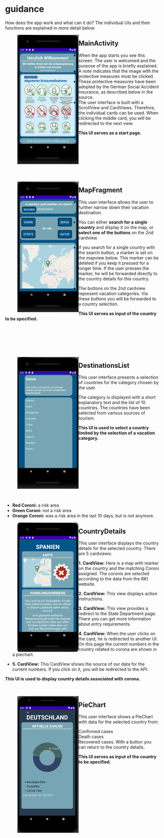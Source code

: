 # guidance

How does the app work and what can it do? 
The individual UIs and their functions are explained in more detail below.


><img align="left" src="MainActivity.PNG" width="200">
## MainActivity
- When the app starts you see this screen. The user is welcomed and the purpose of the app is briefly explained. 
- A note indicates that the image with the protective measures must be clicked.
- These protective measures have been adopted by the German Social Accident Insurance, as described below in the source. 
- The user interface is built with a ScrollView and CardViews. Therefore, the individual cards can be used. When clicking the middle card, 
you will be redirected to the next view. 

**This UI serves as a start page.**
<br><br><br><br><br><br><br><br><br>

><img align="left" src="MapFragment.PNG" width="200">
## MapFragment
- This user interface allows the user to further narrow down their vacation destination. 

- You can either **search for a single country** and display it on the map, or **select one of the buttons** on the 2nd cardview. 

- If you search for a single country with the search button, a marker is set on the mapview below. This marker can be deleted if you keep it pressed for a longer time. If the user presses the marker, he will be forwarded directly to the country details for this country.

- The buttons on the 2nd cardview represent vacation categories. Via these buttons you will be forwarded to a country selection. 

**This UI serves as input of the country to be specified.**
<br><br><br><br><br><br><br>

><img align="left" src="DestinationsList.PNG" width="200">
## DestinationsList
- This user interface presents a selection of countries for the category chosen by the user. 

- The category is displayed with a short explanatory text and the list of 10 countries. The countries have been selected from various sources of tourism.

**This UI is used to select a country limited by the selection of a vacation category.**
<br><br><br><br><br><br><br><br><br><br><br><br>
- **Red Coroni:** a risk area
- **Green Coroni:** not a risk area
- **Orange Coroni:** was a risk area in the last 10 days, but is not anymore.


><img align="left" src="CountryDetails.PNG" width="200">
## CountryDetails
This user interface displays the country details for the selected country. 
There are 5 cardviews:
- **1. CardView:** Here is a map with marker on the country and the matching Coroni assigned. The coronis are selected according to the data from the RKI website. 

- **2. CardView:** This view displays action instructions.

- **3. CardView:** This view provides a redirect to the State Department page. There you can get more information about entry requirements.

- **4. CardView:** When the user clicks on the card, he is redirected to another UI. On this page the current numbers in the country related to corona are shown in a piechart.

- **5. CardView:** This CardView shows the source of our data for the current numbers. If you click on it, you will be redirected to the API.


**This UI is used to display country details associated with corona.**
<br><br><br>

><img align="left" src="PieChart.PNG" width="200">
## PieChart
This user interface shows a PieChart with data for the selected country from:
- Confirmed cases
- Death cases
- Recovered cases.
With a button you can return to the country details.



**This UI serves as input of the country to be specified.**
